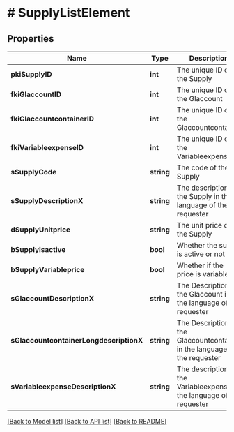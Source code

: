 # # SupplyListElement

## Properties

Name | Type | Description | Notes
------------ | ------------- | ------------- | -------------
**pkiSupplyID** | **int** | The unique ID of the Supply |
**fkiGlaccountID** | **int** | The unique ID of the Glaccount | [optional]
**fkiGlaccountcontainerID** | **int** | The unique ID of the Glaccountcontainer | [optional]
**fkiVariableexpenseID** | **int** | The unique ID of the Variableexpense |
**sSupplyCode** | **string** | The code of the Supply |
**sSupplyDescriptionX** | **string** | The description of the Supply in the language of the requester |
**dSupplyUnitprice** | **string** | The unit price of the Supply |
**bSupplyIsactive** | **bool** | Whether the supply is active or not |
**bSupplyVariableprice** | **bool** | Whether if the price is variable |
**sGlaccountDescriptionX** | **string** | The Description for the Glaccount in the language of the requester | [optional]
**sGlaccountcontainerLongdescriptionX** | **string** | The Description for the Glaccountcontainer in the language of the requester | [optional]
**sVariableexpenseDescriptionX** | **string** | The description of the Variableexpense in the language of the requester | [optional]

[[Back to Model list]](../../README.md#models) [[Back to API list]](../../README.md#endpoints) [[Back to README]](../../README.md)
